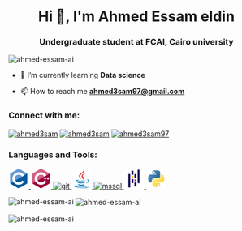 <h1 align="center">Hi 👋, I'm Ahmed Essam eldin</h1>
<h3 align="center">Undergraduate student at FCAI, Cairo university</h3>

<p align="left"> <img src="https://komarev.com/ghpvc/?username=ahmed-essam-ai&label=Profile%20views&color=0e75b6&style=flat" alt="ahmed-essam-ai" /> </p>

- 🌱 I’m currently learning **Data science**

- 📫 How to reach me **ahmed3sam97@gmail.com**

<h3 align="left">Connect with me:</h3>
<p align="left">
<a href="https://linkedin.com/in/ahmed3sam" target="blank"><img align="center" src="https://raw.githubusercontent.com/rahuldkjain/github-profile-readme-generator/master/src/images/icons/Social/linked-in-alt.svg" alt="ahmed3sam" height="30" width="40" /></a>
<a href="https://kaggle.com/ahmed3sam" target="blank"><img align="center" src="https://raw.githubusercontent.com/rahuldkjain/github-profile-readme-generator/master/src/images/icons/Social/kaggle.svg" alt="ahmed3sam" height="30" width="40" /></a>
<a href="https://www.hackerrank.com/ahmed3sam97" target="blank"><img align="center" src="https://raw.githubusercontent.com/rahuldkjain/github-profile-readme-generator/master/src/images/icons/Social/hackerrank.svg" alt="ahmed3sam97" height="30" width="40" /></a>
</p>

<h3 align="left">Languages and Tools:</h3>
<p align="left"> <a href="https://www.cprogramming.com/" target="_blank" rel="noreferrer"> <img src="https://raw.githubusercontent.com/devicons/devicon/master/icons/c/c-original.svg" alt="c" width="40" height="40"/> </a> <a href="https://www.w3schools.com/cpp/" target="_blank" rel="noreferrer"> <img src="https://raw.githubusercontent.com/devicons/devicon/master/icons/cplusplus/cplusplus-original.svg" alt="cplusplus" width="40" height="40"/> </a> <a href="https://git-scm.com/" target="_blank" rel="noreferrer"> <img src="https://www.vectorlogo.zone/logos/git-scm/git-scm-icon.svg" alt="git" width="40" height="40"/> </a> <a href="https://www.java.com" target="_blank" rel="noreferrer"> <img src="https://raw.githubusercontent.com/devicons/devicon/master/icons/java/java-original.svg" alt="java" width="40" height="40"/> </a> <a href="https://www.microsoft.com/en-us/sql-server" target="_blank" rel="noreferrer"> <img src="https://www.svgrepo.com/show/303229/microsoft-sql-server-logo.svg" alt="mssql" width="40" height="40"/> </a> <a href="https://pandas.pydata.org/" target="_blank" rel="noreferrer"> <img src="https://raw.githubusercontent.com/devicons/devicon/2ae2a900d2f041da66e950e4d48052658d850630/icons/pandas/pandas-original.svg" alt="pandas" width="40" height="40"/> </a> <a href="https://www.python.org" target="_blank" rel="noreferrer"> <img src="https://raw.githubusercontent.com/devicons/devicon/master/icons/python/python-original.svg" alt="python" width="40" height="40"/> </a> </p>

<p><img align="left" src="https://github-readme-stats.vercel.app/api/top-langs?username=ahmed-essam-ai&show_icons=true&locale=en&layout=compact" alt="ahmed-essam-ai" /></p>

<p>&nbsp;<img align="center" src="https://github-readme-stats.vercel.app/api?username=ahmed-essam-ai&show_icons=true&locale=en" alt="ahmed-essam-ai" /></p>

<p><img align="center" src="https://github-readme-streak-stats.herokuapp.com/?user=ahmed-essam-ai&" alt="ahmed-essam-ai" /></p>
